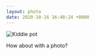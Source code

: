 ```yaml
---
layout: photo
date: 2020-10-16 16:48:24 +0000
---
```

![Kiddie pot](https://lildude.github.io/dev-micropub-pages/images/a1fcb6b2315b.jpg)
  
How about with a photo?
